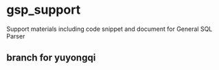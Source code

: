 # gsp_support
Support materials including code snippet and document for General SQL Parser

## branch for yuyongqi
